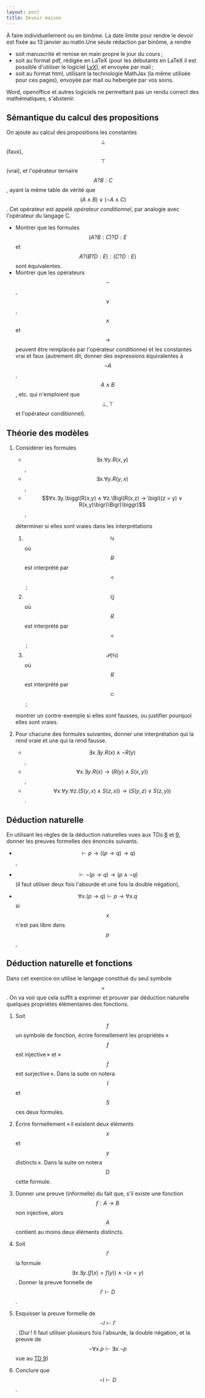 ```yaml
---
layout: post
title: Devoir maison
---
```


À faire individuellement ou en binôme. La date limite pour rendre le
devoir est fixée au 13 janvier au matin.Une
seule rédaction par binôme, a rendre

* soit manuscrite et remise en main propre le jour du cours ;
* soit au format pdf, rédigée en LaTeX (pour les débutants en LaTeX il
  est possible d'utiliser le logiciel [LyX](http://www.lyx.org/)), et
  envoyée par mail ;
* soit au format html, utilisant la technologie MathJax (la même
  utilisée pour ces pages), envoyée par mail ou hebergée par vos soins.

Word, openoffice et autres logiciels ne permettant pas un rendu
correct des mathématiques, s'abstenir.

## Sémantique du calcul des propositions

On ajoute au calcul des propositions les constantes $$\bot$$ (faux),
$$\top$$ (vrai), et l'opérateur ternaire $$A ? B:C$$, ayant la même
table de vérité que $$(A∧B)∨(¬A∧C)$$. Cet opérateur est appelé
*opérateur conditionnel*, par analogie avec l'opérateur du langage C.
   
* Montrer que les formules $$(A ? B:C) ? D:E$$ et
  $$A ? (B ? D:E):(C ? D:E)$$ sont équivalentes.
* Montrer que les opérateurs $$¬$$, $$∨$$, $$∧$$ et $$→$$ peuvent être
  remplacés par l'opérateur conditionnel et les constantes vrai et
  faux (autrement dit, donner des expressions équivalentes à $$¬A$$,
  $$A∧B$$, etc. qui n'emploient que $$\bot,\top$$ et l'opérateur
  conditionnel).

## Théorie des modèles

1. Considérer les formules
   
   * $$∃x.∀y.R(x,y)$$,
   * $$∃x.∀y.R(y,x)$$,
   * $$∀x.∃y.\biggl(R(x,y) ∧ ∀z.\Bigl(R(x,z) → \bigl((z = y) ∨ R(x,y)\bigr)\Bigr)\biggr)$$,
   
   déterminer si elles sont vraies dans les interprétations
   
   1. $$ℕ$$ où $$R$$ est interprété par $$<$$ ;
   2. $$ℚ$$ où $$R$$ est interprété par $$<$$ ;
   3. $$\mathcal{P}(ℕ)$$ où $$R$$ est interprété par $$⊂$$ ;
   
   montrer un contre-exemple si elles sont fausses, ou justifier
   pourquoi elles sont vraies.

2. Pour chacune des formules suivantes, donner une interprétation qui
   la rend vraie et une qui la rend fausse.
   
   * $$∃x.∃y.R(x) ∧ ¬R(y)$$,
   * $$∀x.∃y.R(x) → \bigl(R(y) ∧ S(x,y)\bigr)$$,
   * $$∀x.∀y.∀z.\bigl(S(y,x) ∧ S(z,x)\bigr) → \bigl(S(y,z) ∨ S(z,y)\bigr)$$.

## Déduction naturelle

En utilisant les règles de la déduction naturelles vues aux TDs
[8](../td8-preuve#dduction-naturelle) et
[9](../td9-preuve#dduction-naturelle), donner les preuves formelles
des énoncés suivants.

* $$\vdash p → \bigl((p → q) → q\bigr)$$,

* $$\vdash ¬(p → q) → (p ∧ ¬q)$$ (il faut utiliser deux fois
  l'absurde et une fois la double négation),

* $$∀x.(p→q) \vdash p→∀x.q$$ si $$x$$ n'est pas libre dans $$p$$,


## Déduction naturelle et fonctions

Dans cet exercice on utilise le langage constitué du seul symbole
$$=$$. On va voir que cela suffit a exprimer et prouver par déduction
naturelle quelques propriétés élémentaires des fonctions.

1. Soit $$f$$ un symbole de fonction, écrire formellement les
   propriétés « $$f$$ est injective » et « $$f$$ est
   surjective ». Dans la suite on notera $$I$$ et $$S$$ ces deux
   formules.
   
2. Écrire formellement « il existent deux éléments $$x$$ et $$y$$
   distincts ». Dans la suite on notera $$D$$ cette formule.

3. Donner une preuve (informelle) du fait que, s'il existe une
   fonction $$f:A→B$$ non injective, alors $$A$$ contient au moins
   deux éléments distincts.

4. Soit $$I'$$ la formule $$∃x.∃y.(f(x)=f(y)) ∧ ¬(x=y)$$. Donner la
   preuve formelle de $$I' \vdash D$$.

5. Esquisser la preuve formelle de $$¬I \vdash I'$$. (Dur ! Il faut
   utiliser plusieurs fois l'absurde, la double négation, et la preuve
   de $$¬∀x.p\vdash ∃x.¬p$$ vue au [TD 9](../td9-preuve))

6. Conclure que $$¬I\vdash D$$.
